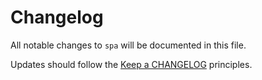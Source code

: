 # Changelog

All notable changes to `spa` will be documented in this file.

Updates should follow the [Keep a CHANGELOG](http://keepachangelog.com/) principles.

